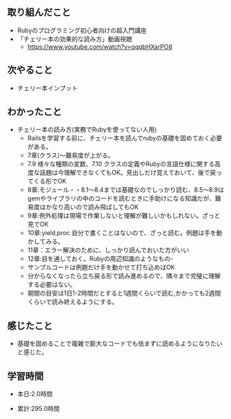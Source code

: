 ## 取り組んだこと
- Rubyのプログラミング初心者向けの超入門講座
- 「チェリー本の効果的な読み方」動画視聴
    - https://www.youtube.com/watch?v=qqqbHXarPO8

## 次やること
- チェリー本インプット


## わかったこと
- チェリー本の読み方(実務でRubyを使ってない人用)
    - Railsを学習する前に、チェリー本を読んでrubyの基礎を固めておく必要がある。
    - 7章(クラス)〜難易度が上がる。
    - 7.9 様々な種類の変数、7.10 クラスの定義やRubyの言語仕様に関する高度な話題は今理解できなくてもOK。見出しだけ覚えておいて、後で戻ってくる形でOK
    - 8章:モジュール・・8.1〜8.4までは基礎なのでしっかり読む、8.5〜8.9はgemやライブラリの中のコードを読むときに手助けになる知識だが、難易度はかなり高いので読み飛ばしてもOK
    - 9章:例外処理は現場で作業しないと理解が難しいかもしれない。ざっと見でOK
    - 10章:yield,proc 自分で書くことはないので、ざっと読む。例題は手を動かしてみる。
    - 11章：エラー解決のために、しっかり読んでおいた方がいい
    - 12章:目を通しておく。Rubyの周辺知識のようなもの-
    - サンプルコードは例題だけ手を動かせて打ち込めばOK
    - 分からなくなったら立ち戻る形で読み進めるので、隅々まで完璧に理解する必要はない。
    - 期間の目安は1日1-2時間だとすると1週間くらいで読む,かかっても2週間くらいで読み終えるようにする。

## 感じたこと
- 基礎を固めることで複雑で膨大なコードでも怯まずに読めるようになりたいと感じた。




## 学習時間
- 本日:2.0時間

- 累計:295.0時間
